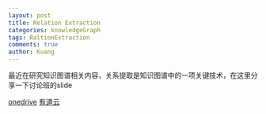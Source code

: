 ```yaml
---
layout: post
title: Relation Extraction
categories: knowledgeGraph
tags: RaltionExtraction
comments: true
author: Kuang
---
```


最近在研究知识图谱相关内容，关系提取是知识图谱中的一项关键技术，在这里分享一下讨论班的slide

[onedrive][2]
[有道云][1]

[1]: http://note.youdao.com/noteshare?id=1f7ded85c46bccc7113954d917400249
[2]: https://1drv.ms/p/s!Anhnpoph2wbHiD-TVn9LtkQAKJgq